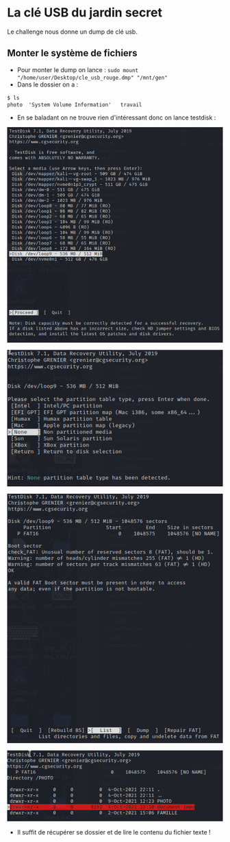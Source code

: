 # La clé USB du jardin secret

Le challenge nous donne un dump de clé usb.

## Monter le système de fichiers

- Pour monter le dump on lance : `sudo mount "/home/user/Desktop/cle_usb_rouge.dmp" "/mnt/gen"`
- Dans le dossier on a :

```
$ ls
photo  'System Volume Information'   travail
``` 

- En se baladant on ne trouve rien d'intéressant donc on lance testdisk :

![img](0.png)

![img](1.png)

![img](2.png)

![img](3.png)

- Il suffit de récupérer se dossier et de lire le contenu du fichier texte !